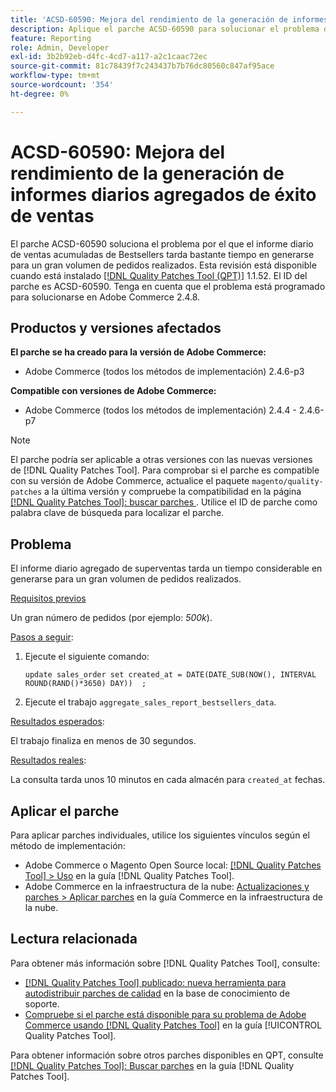 ```yaml
---
title: 'ACSD-60590: Mejora del rendimiento de la generación de informes diarios agregados de éxito de ventas'
description: Aplique el parche ACSD-60590 para solucionar el problema de Adobe Commerce, en el que el informe diario agregado de productos más vendidos tarda una cantidad de tiempo considerable en generarse para un gran volumen de pedidos realizados.
feature: Reporting
role: Admin, Developer
exl-id: 3b2b92eb-d4fc-4cd7-a117-a2c1caac72ec
source-git-commit: 81c78439f7c243437b7b76dc80560c847af95ace
workflow-type: tm+mt
source-wordcount: '354'
ht-degree: 0%

---
```


# ACSD-60590: Mejora del rendimiento de la generación de informes diarios agregados de éxito de ventas

El parche ACSD-60590 soluciona el problema por el que el informe diario de ventas acumuladas de Bestsellers tarda bastante tiempo en generarse para un gran volumen de pedidos realizados. Esta revisión está disponible cuando está instalado [[!DNL Quality Patches Tool (QPT)]](https://experienceleague.adobe.com/docs/commerce-operations/tools/quality-patches-tool/usage.html?lang=es) 1.1.52. El ID del parche es ACSD-60590. Tenga en cuenta que el problema está programado para solucionarse en Adobe Commerce 2.4.8.

## Productos y versiones afectados

**El parche se ha creado para la versión de Adobe Commerce:**

* Adobe Commerce (todos los métodos de implementación) 2.4.6-p3

**Compatible con versiones de Adobe Commerce:**

* Adobe Commerce (todos los métodos de implementación) 2.4.4 - 2.4.6-p7

>[!NOTE]
>
>El parche podría ser aplicable a otras versiones con las nuevas versiones de [!DNL Quality Patches Tool]. Para comprobar si el parche es compatible con su versión de Adobe Commerce, actualice el paquete `magento/quality-patches` a la última versión y compruebe la compatibilidad en la página [[!DNL Quality Patches Tool]: buscar parches ](https://experienceleague.adobe.com/tools/commerce-quality-patches/index.html?lang=es). Utilice el ID de parche como palabra clave de búsqueda para localizar el parche.

## Problema

El informe diario agregado de superventas tarda un tiempo considerable en generarse para un gran volumen de pedidos realizados.

<u>Requisitos previos</u>

Un gran número de pedidos (por ejemplo: *500k*).

<u>Pasos a seguir</u>:

1. Ejecute el siguiente comando:

   `update sales_order set created_at = DATE(DATE_SUB(NOW(), INTERVAL ROUND(RAND()*3650) DAY))  ;`

1. Ejecute el trabajo `aggregate_sales_report_bestsellers_data`.

<u>Resultados esperados</u>:

El trabajo finaliza en menos de 30 segundos.

<u>Resultados reales</u>:

La consulta tarda unos 10 minutos en cada almacén para `created_at` fechas.

## Aplicar el parche

Para aplicar parches individuales, utilice los siguientes vínculos según el método de implementación:

* Adobe Commerce o Magento Open Source local: [[!DNL Quality Patches Tool] > Uso](/help/tools/quality-patches-tool/usage.md) en la guía [!DNL Quality Patches Tool].
* Adobe Commerce en la infraestructura de la nube: [Actualizaciones y parches > Aplicar parches](https://experienceleague.adobe.com/docs/commerce-cloud-service/user-guide/develop/upgrade/apply-patches.html?lang=es) en la guía Commerce en la infraestructura de la nube.

## Lectura relacionada

Para obtener más información sobre [!DNL Quality Patches Tool], consulte:

* [[!DNL Quality Patches Tool] publicado: nueva herramienta para autodistribuir parches de calidad](https://experienceleague.adobe.com/es/docs/commerce-knowledge-base/kb/announcements/commerce-announcements/magento-quality-patches-released-new-tool-to-self-serve-quality-patches) en la base de conocimiento de soporte.
* [Compruebe si el parche está disponible para su problema de Adobe Commerce usando [!DNL Quality Patches Tool]](/help/tools/quality-patches-tool/patches-available-in-qpt/check-patch-for-magento-issue-with-magento-quality-patches.md) en la guía [!UICONTROL Quality Patches Tool].


Para obtener información sobre otros parches disponibles en QPT, consulte [[!DNL Quality Patches Tool]: Buscar parches](https://experienceleague.adobe.com/tools/commerce-quality-patches/index.html?lang=es) en la guía [!DNL Quality Patches Tool].
